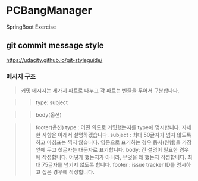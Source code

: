 # PCBangManager
SpringBoot Exercise

## **git commit message style**
https://udacity.github.io/git-styleguide/

### 메시지 구조
> 커밋 메시지는 세가지 파트로 나누고 각 파트는 빈줄을 두어서 구분합나다.

>> type: subject

>> body(옵션)

>> footer(옵션)
> type : 어떤 의도로 커밋했는지를 type에 명시합니다. 자세한 사항은 아래서 설명하겠습니다.
> subject : 최대 50글자가 넘지 않도록 하고 마침표는 찍지 않습니다. 영문으로 표기하는 경우 동사(원형)을 가장 앞에 두고 첫글자는 대문자로 표기합니다. 
> body: 긴 설명이 필요한 경우에 작성합니다. 어떻게 했는지가 아니라, 무엇을 왜 했는지 작성합니다. 최대 75글자를 넘기지 않도록 합니다.
> footer : issue tracker ID를 명시하고 싶은 경우에 작성합니다.
  



